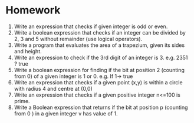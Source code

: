 # Homework

1. Write an expression that checks if given integer is odd or even.
2. Write a boolean expression that checks if an integer can be divided by 2, 3 and 5 
	without remainder (use logical operators).
3. Write a program that evaluates the area of a trapezium, given its sides and height.
4. Write an expression to check if the 3rd digit of an integer is 3. e.g. 2351 ?  true
5. Write a boolean expression for finding if the bit at position 2 (counting from 0) of 
	a given integer is 1 or 0. e.g. If 1-> true
6. Write an expression that checks if a given point (x,y) is within a circle with radius 4 and centre at (0,0)
7. Write an expression that checks if a given positive integer n<=100 is prime.
8. Write a Boolean expression that returns if the bit at position p (counting from 0 ) in 
	a given integer v has value of 1.
